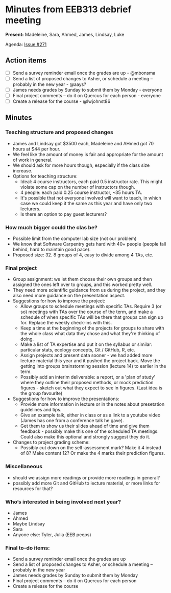 # Minutes from EEB313 debrief meeting

**Present:** Madeleine, Sara, Ahmed, James, Lindsay, Luke

Agenda: [Issue #271](https://github.com/UofTCoders/rcourse/issues/271)

## Action items

* [ ] Send a survey reminder email once the grades are up - @mbonsma
* [ ] Send a list of proposed changes to Asher, or schedule a meeting – probably in the new year - @aays?
* [ ] James needs grades by Sunday to submit them by Monday - everyone
* [ ] Final project comments – do it on Quercus for each person - everyone
* [ ] Create a release for the course - @lwjohnst86

## Minutes

### Teaching structure and proposed changes
* James and Lindsay got $3500 each, Madeleine and AHmed got 70 hours at $44 per hour.
* We feel like the amount of money is fair and appropriate for the amount of work in general.
* We should ask for more hours though, especially if the class size increase.
* Options for teaching structure:
    * Ideal: 4 course instructors, each paid 0.5 instructor rate. This might violate some cap on the number 
    of instructors though.
    * 4 people: each paid 0.25 course instructor, ~35 hours TA.
    * It's possible that not everyone involved will want to teach, in which case we could keep it the same 
    as this year and have only two lecturers.
    * Is there an option to pay guest lecturers?

### How much bigger could the clas be?
* Possible limit from the computer lab size (not our problem)
* We know that Software Carpentry gets hard with 40+ people (people fall behind, hard to maintain good pace). 
* Proposed size: 32. 8 groups of 4, easy to divide among 4 TAs, etc. 

### Final project
* Group assignment: we let them choose their own groups and then assigned the ones left over to groups, 
and this worked pretty well.
* They need more scientific guidance from us during the project, and they also need more guidance on 
the presentation aspect.
* Suggestions for how to improve the project:
    * Allow groups to schedule meetings with specific TAs. Require 3 (or so) meetings with TAs over the 
    course of the term, and make a schedule of when specific TAs will be there that groups can sign up for. 
    Replace the weekly check-ins with this. 
    * Keep a time at the beginning of the projects for groups to share with the whole class what data they chose
    and what they're thinking of doing.
    * Make a list of TA expertise and put it on the syllabus or similar: particular stats, ecology concepts, 
    Git / GitHub, R, etc.
    * Assign projects and present data sooner - we had added more lecture material this year and it 
    pushed the project back. Move the getting into groups brainstorming session (lecture 14) to earlier in the term.
    * Possibly add an interim deliverable: a report, or a 'plan of study' where they outline their proposed methods, 
    or mock prediction figures - sketch out what they expect to see in figures. (Last idea is the group favourite)
* Suggestions for how to improve the presentations:
    * Provide more information in lecture or in the notes about presetation guidelines and tips.
    * Give an example talk, either in class or as a link to a youtube video 
    (James has one from a conference talk he gave).
    * Get them to show us their slides ahead of time and give them feedback - possibly make this 
    one of the scheduled TA meetings. Could also make this optional and strongly suggest they do it. 
* Changes to project grading scheme:
    * Possibly cut down on the self-assessment mark? Make it 4 instead of 8? Make content 12? 
    Or make the 4 marks their prediction figures.  

### Miscellaneous
* should we assign more readings or provide more readings in general?
* possibly add more Git and GitHub to lecture material, or more links for resources for that?

### Who’s interested in being involved next year?
* James
* Ahmed
* Maybe Lindsay
* Sara
* Anyone else: Tyler, Julia (EEB peeps) 

### Final to-do items:
* Send a survey reminder email once the grades are up
* Send a list of proposed changes to Asher, or schedule a meeting – probably in the new year
* James needs grades by Sunday to submit them by Monday 
* Final project comments – do it on Quercus for each person
* Create a release for the course 
